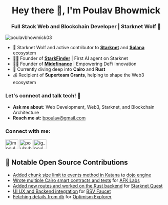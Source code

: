 <h1 align="center">Hey there 👋, I'm Poulav Bhowmick</h1>
<h3 align="center">Full Stack Web and Blockchain Developer | Starknet Wolf 🐺</h3>
<p align="left"> <img src="https://komarev.com/ghpvc/?username=poulavbhowmick03&label=Profile%20views&color=0e75b6&style=flat" alt="poulavbhowmick03" /> </p>

- 🐺 Starknet Wolf and active contributor to **[Starknet](https://starknet.io)** and **[Solana](https://solana.com)** ecosystem
- 🧑‍💻 Founder of **[StarkFinder](https://stark-finder.vercel.app)** | First AI agent on Starknet
- 🧑‍💻 Founder of **[Midofinance](https://midofinance.com)** | Empowering DeFi innovation
- 🌱 Currently diving deep into **Cairo** and **Rust**
- 💰 Recipient of **Superteam Grants**, helping to shape the Web3 ecosystem

### Let's connect and talk tech! 💬
- **Ask me about:** Web Development, Web3, Starknet, and Blockchain Architecture
- **Reach me at:** bpoulav@gmail.com

<h3 align="left">Connect with me:</h3>
<p align="left">
<a href="https://twitter.com/impoulav" target="blank"><img align="center" src="https://raw.githubusercontent.com/rahuldkjain/github-profile-readme-generator/master/src/images/icons/Social/twitter.svg" alt="impoulav" height="30" width="40" /></a>
<a href="https://linkedin.com/in/poulavb" target="blank"><img align="center" src="https://raw.githubusercontent.com/rahuldkjain/github-profile-readme-generator/master/src/images/icons/Social/linked-in-alt.svg" alt="poulavb" height="30" width="40" /></a>
<a href="https://instagram.com/ig_poulav" target="blank"><img align="center" src="https://raw.githubusercontent.com/rahuldkjain/github-profile-readme-generator/master/src/images/icons/Social/instagram.svg" alt="ig_poulav" height="30" width="40" /></a>
</p>

## 🌟 Notable Open Source Contributions

-  [Added chunk size limit to events method in Katana](https://github.com/starknet-io/starknet/pull/123) to [dojo engine](https://github.com/dojoengine/dojo)
-  [Wrote multiple Cairo smart contracts and tests](https://github.com/AFK-AlignedFamKernel/afk_monorepo/pulls?q=is%3Apr+author%3APoulavBhowmick03+is%3Aclosed) for [AFK Labs](https://github.com/AFK-AlignedFamKernel/afk_monorepo)
-  [Added new routes and worked on the Rust backend](https://github.com/lfglabs-dev/api.starknet.quest/pulls?q=is%3Apr+is%3Aclosed+author%3APoulavBhowmick03) for [Starknet Quest](https://github.com/lfglabs-dev/api.starknet.quest)
-  [UI UX and Backend integration](https://github.com/bitcoin-sv/bsv-faucet/pulls?q=is%3Apr+author%3APoulavBhowmick03+is%3Aclosed) for [BSV Faucet](https://github.com/bitcoin-sv/bsv-faucet/)
-  [Fetching details from db](https://github.com/walnuthq/op-scan/pull/58) for [Optimism Explorer](https://github.com/walnuthq/op-scan/)
</details>
